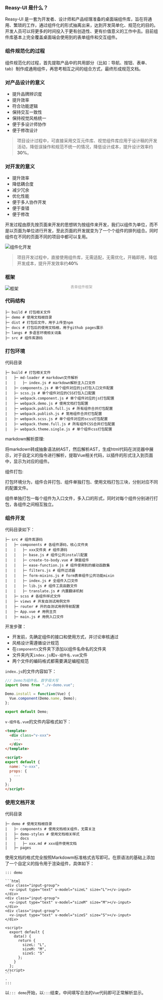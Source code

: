 ### Reasy-UI 是什么？

Reasy-UI 是一套为开发者、设计师和产品经理准备的桌面端组件库，旨在将通用、繁琐的工作，通过组件化的形式抽离出来，达到开发简单化、规范化的目的。开发人员可以将更多的时间投入于更有创造性、更有价值意义的工作中去。目前组件库基本上完全覆盖桌面端会使用到的表单组件和交互组件。

### 组件规范化的过程

组件规范化的过程，首先提取产品中的共用部分（比如：导航、按钮、表单、tab）制作成通用组件，再思考相互之间的组合方式，最终形成规范文档。

### 对产品设计的意义

- 提升品牌辨识度
- 提升效率
- 符合功能逻辑
- 保持交互一致性
- 保持视觉风格统一
- 便于多设计师协作
- 便于修改设计

> 项目设计过程中，可直接采用交互元件库、视觉组件库应用于设计稿的开发活动，降低误操作和规范不统一的情况，降低设计成本，提升设计效率约**30%**。

### 对开发的意义

- 提升效率
- 降低耦合度
- 减少冗余
- 优化性能
- 便于多人协作开发
- 便于查错
- 便于修改

开发过程由原先按页面来开发的思想转为按组件来开发，我们以组件为单位，而不是以页面为单位进行开发，至此页面的开发就变为了一个个组件的排列组合。同时组件在不同的页面不同的项目中都可以复用。

![组件化开发](../../img/dev.jpg)

> 项目开发过程中，直接使用组件库，无需适配，无需优化，开箱即用，降低开发成本，提升开发效率约**40%**



### 框架
![框架](../../img/1.png)
<div style="color: #999;text-align: center;padding: 2px;margin-top: -40px;font-size: 12px;">表单组件框架</div>


### 代码结构

```
├─ build # 打包相关文件
├─ demo # 使用文档根目录
├─ dist # 打包后文件，用于上传至npm
├─ docs # 打包后的使用文档根，用于github pages展示
├─ langs # 多语言环境相关词条
├─ src # 组件库源码
```

### 打包环境

代码目录
```
├─ build # 打包相关文件
|   ├─ md-loader # markdown文件解析
|   |   ├─ index.js # markdown解析主入口文件
|   ├─ components.js # 单个组件对应的js打包入口文件配置
|   ├─ scss.js # 单个组件对应的CSS打包入口配置
|   ├─ webpack.component.js # 单个组件对应的js打包配置
|   ├─ webpack.demo.js # 使用文档打包配置
|   ├─ webpack.publish.full.js # 所有组件合并打包配置
|   ├─ webpack.publish.js # 常用组件合并打包配置
|   ├─ webpack.scss.js # 单个组件对应的scss打包配置
|   ├─ webpack.theme.full.js # 所有组件CSS合并打包配置
|   ├─ webpack.theme.single.js # 单个组件css打包配置
```


markdown解析原理:

将markdown转成抽象语法树AST，然后解析AST，生成html代码在浏览器中展示，对于自定义的指令进行解析，提取Vue相关代码，以插件的形式注入到页面中，显示为对应的组件。

组件打包:

打包环境分为，组件合并打包、组件单独打包、使用文档打包三块，分别对应不同的配置文件。

组件单独打包一每个组件为入口文件，多入口的形式，同时对每个组件分别进行打包，各组件之间相互独立。

### 组件开发

代码目录如下：
```
├─ src # 组件库源码
|   ├─ components # 各组件源码，核心文件夹
|   |   ├─ xxx文件夹 # 组件源码
|   |   ├─ base.js # 组件公共install配置
|   |   ├─ create-to-body.vue # 弹窗组件
|   |   ├─ ease-function.js # 组件使用到的缓动函数集
|   |   ├─ filters.js # 组件过滤器
|   |   ├─ form-mixins.js # form表单组件公共功能mixin
|   |   ├─ index.js # 全组件入口文件
|   |   ├─ lib.js # 组件工具函数文件
|   |   ├─ translate.js # 内置翻译机制
|   ├─ scss # 各组件样式文件
|   ├─ views # 开发自测试用例文件
|   ├─ router # 开的自测试用例导航配置
|   ├─ App.vue # 用例主页
|   ├─ main.js # 用例入口文件
```

开发步骤：
- 开发前，先确定组件的接口和使用方式，并讨论审核通过
- 风格设计需遵循设计规范
- 在`components`文件夹下添加以组件名命名的文件夹
- 文件夹内天`index.js`和`v-组件名.vue`文件
- 两个文件的编码格式都需要满足编程规范

`index.js`的文件内容如下：

```js
/// Demo为组件名，首字母大写
import Demo from "./v-demo.vue";

Demo.install = function(Vue) {
  Vue.component(Demo.name, Demo);
};

export default Demo;
```

`v-组件名.vue`的文件内容格式如下：

```html
<template>
  <div class="v-xxx">
    ---
  </div>
</template>

<script>
export default {
  name: "v-xxx",
  props: {
    ---
  }
};
</script>
```

### 使用文档开发

代码目录
```
├─ demo # 使用文档根目录
|   ├─ components # 使用文档相关组件，无需关注
|   ├─ demo-styles # 使用文档相关样式
|   ├─ docs
|   |   ├─ xxx.md # xxx组件使用文档
|   ├─ pages

```
使用文档的格式完全按照Markdowm标准格式去写即可。在原语法的基础上添加了一个自定义的指令用于渲染组件，具体如下：
```
::: demo

```html
<div class="input-group">
  <v-input type="text" v-model="sizeL" size="L"></v-input>
</div>
<div class="input-group">
  <v-input type="text" v-model="sizeM" size="M"></v-input>
</div>
<div class="input-group">
  <v-input type="text" v-model="sizeS" size="S"></v-input>
</div>

<script>
  export default {
    data() {
      return {
        sizeL: "L",
        sizeM: "M",
        sizeS: "S"
      };
    }
  };
</script>
```                                                                   .
:::
```
以`::: demo`开始，以`:::`结束，中间填写合法的`Vue`代码即可正常解析显示。